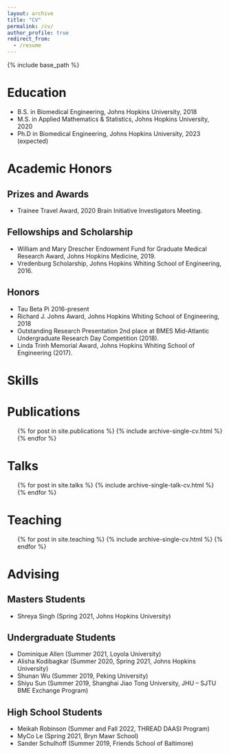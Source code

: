 ```yaml
---
layout: archive
title: "CV"
permalink: /cv/
author_profile: true
redirect_from:
  - /resume
---
```


{% include base_path %}

Education
======
* B.S. in Biomedical Engineering, Johns Hopkins University, 2018
* M.S. in Applied Mathematics & Statistics, Johns Hopkins University, 2020
* Ph.D in Biomedical Engineering, Johns Hopkins University, 2023 (expected)

Academic Honors
======
Prizes and Awards
------
* Trainee Travel Award, 2020 Brain Initiative Investigators Meeting.

Fellowships and Scholarship
------
* William and Mary Drescher Endowment Fund for Graduate Medical Research Award, Johns Hopkins Medicine, 2019.
* Vredenburg Scholarship, Johns Hopkins Whiting School of Engineering, 2016.

Honors
------
* Tau Beta Pi 2016-present
* Richard J. Johns Award, Johns Hopkins Whiting School of Engineering, 2018
* Outstanding Research Presentation 2nd place at BMES Mid-Atlantic Undergraduate Research Day Competition (2018).
* Linda Trinh Memorial Award, Johns Hopkins Whiting School of Engineering (2017).


  
Skills
======


Publications
======
  <ul>{% for post in site.publications %}
    {% include archive-single-cv.html %}
  {% endfor %}</ul>
  
Talks
======
  <ul>{% for post in site.talks %}
    {% include archive-single-talk-cv.html %}
  {% endfor %}</ul>
  
Teaching
======
  <ul>{% for post in site.teaching %}
    {% include archive-single-cv.html %}
  {% endfor %}</ul>
  
Advising
======
Masters Students
------
* Shreya Singh (Spring 2021, Johns Hopkins University)

Undergraduate Students
------
* Dominique Allen (Summer 2021, Loyola University)
* Alisha Kodibagkar (Summer 2020, Spring 2021, Johns Hopkins University)
* Shunan Wu (Summer 2019, Peking University)
* Shiyu Sun (Summer 2019,  Shanghai Jiao Tong University, JHU – SJTU BME Exchange Program)

High School Students
------
* Meikah Robinson (Summer and Fall 2022, THREAD DAASI Program)
* MyCo Le (Spring 2021, Bryn Mawr School)
* Sander Schulhoff (Summer 2019, Friends School of Baltimore)
